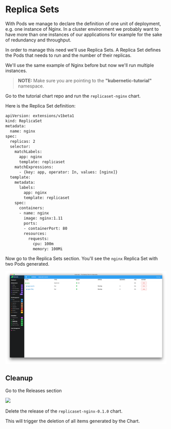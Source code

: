 # Replica Sets

With Pods we manage to declare the definition of one unit of deployment, e.g. one instance of Nginx. In a cluster environment we probably want to have more than one instances of our applications for example for the sake of redundancy and throughput.

In order to manage this need we'll use Replica Sets. A Replica Set defines the Pods that needs to run and the number of their replicas.

We'll use the same example of Nginx before but now we'll run multiple instances.

> **NOTE:** Make sure you are pointing to the **"kubernetic-tutorial"** namespace.

Go to the tutorial chart repo and run the `replicaset-nginx` chart.

Here is the Replica Set definition:

```text
apiVersion: extensions/v1beta1
kind: ReplicaSet
metadata:
  name: nginx
spec:
  replicas: 2
  selector:
    matchLabels:
      app: nginx
      template: replicaset
    matchExpressions:
      - {key: app, operator: In, values: [nginx]}
  template:
    metadata:
      labels:
        app: nginx
        template: replicaset
    spec:
      containers:
      - name: nginx
        image: nginx:1.11
        ports:
        - containerPort: 80
        resources:
          requests:
            cpu: 100m
            memory: 100Mi
```

Now go to the Replica Sets section. You'll see the `nginx` Replica Set with two Pods generated.

![](../.gitbook/assets/replicaset.png)

## Cleanup

Go to the Releases section

![](https://github.com/harbur/kubernetic/tree/f5b45f12ac821d41c1888e4c922f0fe1516e0ca5/assets/cleanup-replicaset.png)

Delete the release of the `replicaset-nginx-0.1.0` chart.

This will trigger the deletion of all items generated by the Chart.

